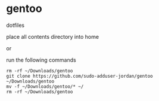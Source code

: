 # gentoo

dotfiles

place all contents directory into home

or

run the following commands

```
rm -rf ~/Downloads/gentoo 
git clone https://github.com/sudo-adduser-jordan/gentoo ~/Downloads/gentoo
mv -f ~/Downloads/gentoo/* ~/
rm -rf ~/Downloads/gentoo
```
